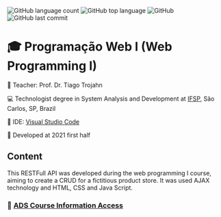 ![GitHub language count](https://img.shields.io/github/languages/count/rasmolina/healthtech)
![GitHub top language](https://img.shields.io/github/languages/top/rasmolina/healthtech)
![GitHub](https://img.shields.io/github/license/rasmolina/healthtech)
![GitHub last commit](https://img.shields.io/github/last-commit/rasmolina/healthtech)


# :mortar_board: Programação Web I (Web Programming I)

:triangular_flag_on_post: Teacher: Prof. Dr. Tiago Trojahn

:computer: Technologist degree in System Analysis and Development at [IFSP](https://www.ifsp.edu.br/), São Carlos, SP, Brazil

:triangular_ruler: IDE: [Visual Studio Code](https://code.visualstudio.com/)

:calendar: Developed at 2021 first half

## Content
This RESTFull API was developed during the web programming I course, aiming to create a CRUD for a fictitious product store. 
It was used AJAX technology and HTML, CSS and Java Script.


### :link: [ADS Course Information Access](https://scl.ifsp.edu.br/index.php/cursos.html?id=116:ads&catid=61)



